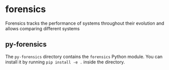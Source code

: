 # forensics
Forensics tracks the performance of systems throughout their evolution and
allows comparing different systems

## py-forensics

The `py-forensics` directory contains the `forensics` Python module. You can
install it by running `pip install -e .` inside the directory.
